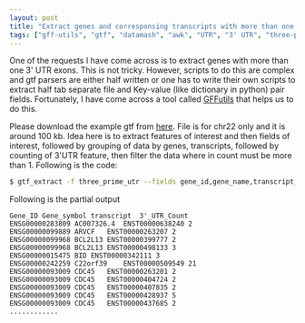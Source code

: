 ```yaml
---
layout: post
title: "Extract genes and corresponsing transcripts with more than one 3' UTRs from a gtf"
tags: ["gff-utils", "gtf", "datamash", "awk", "UTR", "3' UTR", "three-prime-UTR"]
---
```


One of the requests I have come across is to extract genes with more than one 3' UTR exons. This is not tricky. However, scripts to do this are complex and gtf parsers are either half written or one has to write their own scripts to extract half tab separate file and Key-value (like dictionary in python) pair fields. Fortunately, I have come across a tool called [GFFutils](https://gffutils.readthedocs.io/en/latest/) that helps us to do this.

Please download the example gtf from [here](https://raw.githubusercontent.com/csoneson/jcc/master/inst/extdata/Homo_sapiens.GRCh38.90.chr22.gtf.gz). File is for chr22 only and it is around 100 kb. Idea here is to extract features of interest and then fields of interest, followed by grouping of data by genes, transcripts, followed by counting of 3'UTR feature, then filter the data where in count must be more than 1. Following is the code:

```bash
$ gtf_extract -f three_prime_utr --fields gene_id,gene_name,transcript_id,feature Homo_sapiens.GRCh38.90.chr22.gtf  | datamash -f -s -g2,3 count 3  | awk -v OFS="\t" 'NR ==1 {print "Gene_ID", "Gene_symbol","transcript", "3\047_UTR_Count"}; $5 >1 {print $1,$2,$3,$5}' 
```

Following is the partial output

```code
Gene_ID Gene_symbol transcript  3'_UTR_Count
ENSG00000283809 AC007326.4  ENST00000638240 2
ENSG00000099889 ARVCF   ENST00000263207 2
ENSG00000099968 BCL2L13 ENST00000399777 2
ENSG00000099968 BCL2L13 ENST00000498133 3
ENSG00000015475 BID ENST00000342111 3
ENSG00000242259 C22orf39    ENST00000509549 21
ENSG00000093009 CDC45   ENST00000263201 2
ENSG00000093009 CDC45   ENST00000404724 2
ENSG00000093009 CDC45   ENST00000407835 2
ENSG00000093009 CDC45   ENST00000428937 5
ENSG00000093009 CDC45   ENST00000437685 2
............
```